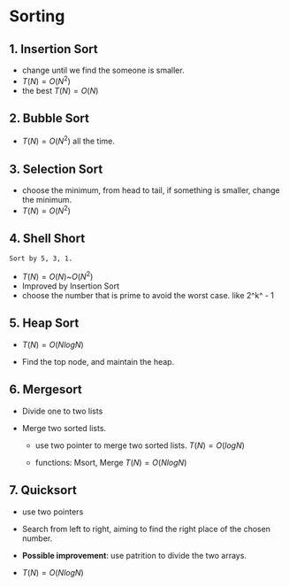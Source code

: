 # Sorting

## 1. Insertion Sort

+ change until we find the someone is smaller.
+ $T(N)=O(N^2)$
+ the best $T(N)=O(N)$

## 2. Bubble Sort

+ $T(N)=O(N^2)$ all the time.

## 3. Selection Sort

+ choose the minimum, from head to tail, if something is smaller, change the minimum.
+ $T(N)=O(N^2)$

## 4. Shell Short

```
Sort by 5, 3, 1.
```

+ $T(N)=O(N)$~$O(N^2)$
+ Improved by Insertion Sort
+ choose the number that is prime to avoid the worst case. like 2^k^ - 1

## 5. Heap Sort

+ $T(N)=O(NlogN)$

+ Find the top node, and maintain the heap.

## 6. Mergesort

+ Divide one to two lists

+ Merge two sorted lists.
  
  + use two pointer to merge two sorted lists. $T(N)=O(logN)$
  
  + functions: Msort, Merge $T(N)=O(NlogN)$

## 7. Quicksort

+ use two pointers

+ Search from left to right, aiming to find the right place of the chosen number.

+ **Possible improvement**: use patrition to divide the two arrays.

+ $T(N)=O(NlogN)$


